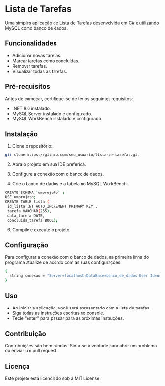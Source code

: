 # Lista de Tarefas

Uma simples aplicação de Lista de Tarefas desenvolvida em C# e utilizando MySQL como banco de dados.

## Funcionalidades

- Adicionar novas tarefas.
- Marcar tarefas como concluídas.
- Remover tarefas.
- Visualizar todas as tarefas.

## Pré-requisitos

Antes de começar, certifique-se de ter os seguintes requisitos:

- .NET 8.0 instalado.
- MySQL Server instalado e configurado.
- MySQL WorkBench instalado e configurado.

## Instalação

1. Clone o repositório:

```bash
git clone https://github.com/seu_usuario/lista-de-tarefas.git
```
2. Abra o projeto em sua IDE preferida.

3. Configure a conexão com o banco de dados.

4. Crie o banco de dados e a tabela no MySQL WorkBench.
```bash
CREATE SCHEMA `umprojeto` ;
USE umprojeto;
CREATE TABLE lista (
 id_lista INT AUTO_INCREMENT PRIMARY KEY ,
 tarefa VARCHAR(255),
 data_tarefa DATE,
 concluida_tarefa BOOL);
```

6. Compile e execute o projeto.

## Configuração
Para configurar a conexão com o banco de dados, na primeira linha do programa atualize de acordo com as suas configurações.

```bash
{
  string conexao = "Server=localhost;DataBase=banco_de_dados;User Id=usuario;Password=senha";
}
```

## Uso
- Ao iniciar a aplicação, você será apresentado com a lista de tarefas.
- Siga todas as instruções escritas no console.
- Tecle "enter" para passar para as próximas instruções.

## Contribuição
Contribuições são bem-vindas! Sinta-se à vontade para abrir um problema ou enviar um pull request.

## Licença
Este projeto está licenciado sob a MIT License.
